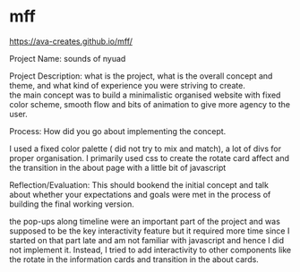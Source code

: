 # mff
https://ava-creates.github.io/mff/

Project Name: sounds of nyuad
<br>

Project Description: what is the project, what is the overall concept and theme, and what kind of experience you were striving to create.<br>
the main concept was to build a minimalistic organised website with fixed color scheme, smooth flow and bits of animation to give more agency to the user.
<br>

Process: How did you go about implementing the concept.<br>

I used a fixed color palette ( did not try to mix and match), a lot of divs for proper organisation. I primarily used css to create the rotate card affect and the transition in the about page with a little bit of javascript
<br>

Reflection/Evaluation: This should bookend the initial concept and talk about whether your expectations and goals were met in the process of building the final working version.

the pop-ups along timeline were an important part of the project and was supposed to be the key interactivity feature but it required more time since I started on that part late and am not familiar with javascript and hence I did not implement it. Instead, I tried to add interactivity to other components like the rotate in the information cards and transition in the about cards. 
